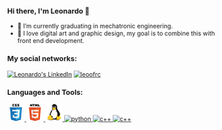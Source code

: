 ### Hi there, I'm Leonardo 👋

- 🔭 I’m currently graduating in mechatronic engineering.
- 🤔 I love digital art and graphic design, my goal is to combine this with front end development.

<h3 align="left">My social networks:</h3>
<p align="left">
<a href="https://www.linkedin.com/in/leonardo-fran%C3%A7a-de-carvalho-8972911ab/" target="blank"><img align="center" src="https://cdn.jsdelivr.net/npm/simple-icons@3.0.1/icons/linkedin.svg" alt="Leonardo's LinkedIn" height="30" width="40" /></a>
<a href="https://www.instagram.com/leoofrc" target="blank"><img align="center" src="https://cdn.jsdelivr.net/npm/simple-icons@3.0.1/icons/instagram.svg" alt="leoofrc" height="30" width="40" /></a>
</p>

<h3 align="left">Languages and Tools:</h3>
<p align="left"> <a href="https://www.w3schools.com/css/" target="_blank"> <img src="https://raw.githubusercontent.com/devicons/devicon/master/icons/css3/css3-original-wordmark.svg" alt="css3" width="40" height="40"/> </a> <a href="https://www.w3.org/html/" target="_blank"> <img src="https://raw.githubusercontent.com/devicons/devicon/master/icons/html5/html5-original-wordmark.svg" alt="html5" width="40" height="40"/> </a> <a href="https://www.linux.org/" target="_blank"> <img src="https://raw.githubusercontent.com/devicons/devicon/master/icons/linux/linux-original.svg" alt="linux" width="40" height="40"/> </a> <a href="https://www.python.org/" target="_blank"> <img src="https://p1.hiclipart.com/preview/811/233/271/alternative-python-icons-and-folder-icon-python-3-png-clipart.jpg" alt="python" width="40" height="40"/> </a> <a href="https://www.cplusplus.com/" target="_blank"> <img src="https://e7.pngegg.com/pngimages/46/626/png-clipart-c-logo-the-c-programming-language-computer-icons-computer-programming-source-code-programming-miscellaneous-template.png" alt="c++" width="40" height="40"/> </a> <a href="https://www.ros.org/" target="_blank"> <img src="https://encrypted-tbn0.gstatic.com/images?q=tbn:ANd9GcSEqmuOdnQ2jn944ROJ0xN9JiYTyAKOytMFow&usqp=CAU" alt="c++" width="40" height="40"/> </a> 

